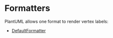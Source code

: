 <!-- markdownlint-disable MD013 -->
# Formatters

PlantUML allows one format to render vertex labels:

* [DefaultFormatter](https://github.com/llaville/graph-plantuml-generator/blob/1.6/src/Formatter/DefaultFormatter.php)
